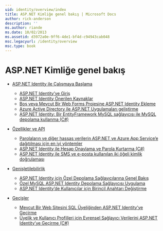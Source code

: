```yaml
---
uid: identity/overview/index
title: ASP.NET Kimliğe genel bakış | Microsoft Docs
author: rick-anderson
description: ''
ms.author: riande
ms.date: 10/02/2013
ms.assetid: d3972a0e-9ff6-4de1-bf4d-c94943cab048
msc.legacyurl: /identity/overview
msc.type: book
---
```

<a name="aspnet-identity-overview"></a>ASP.NET Kimliğe genel bakış
====================
- [ASP.NET Identity ile Çalışmaya Başlama](getting-started/index.md)

    - [ASP.NET Identity’ye Giriş](getting-started/introduction-to-aspnet-identity.md)
    - [ASP.NET Identity Önerilen Kaynaklar](getting-started/aspnet-identity-recommended-resources.md)
    - [Boş veya Mevcut Bir Web Forms Projesine ASP.NET Identity Ekleme](getting-started/adding-aspnet-identity-to-an-empty-or-existing-web-forms-project.md)
    - [Azure Active Directory ile ASP.NET Uygulamaları geliştirme](getting-started/developing-aspnet-apps-with-windows-azure-active-directory.md)
    - [ASP.NET Identity: Bir EntityFramework MySQL sağlayıcısı ile MySQL depolama kullanma (C#)](getting-started/aspnet-identity-using-mysql-storage-with-an-entityframework-mysql-provider.md)
- [Özellikler ve API](features-api/index.md)

    - [Parolaların ve diğer hassas verilerin ASP.NET ve Azure App Service’e dağıtılması için en iyi yöntemler](features-api/best-practices-for-deploying-passwords-and-other-sensitive-data-to-aspnet-and-azure.md)
    - [ASP.NET Identity ile Hesap Onaylama ve Parola Kurtarma (C#)](features-api/account-confirmation-and-password-recovery-with-aspnet-identity.md)
    - [ASP.NET Identity ile SMS ve e-posta kullanılan iki öğeli kimlik doğrulaması](features-api/two-factor-authentication-using-sms-and-email-with-aspnet-identity.md)
- [Genişletilebilirlik](extensibility/index.md)

    - [ASP.NET Identity için Özel Depolama Sağlayıcılarına Genel Bakış](extensibility/overview-of-custom-storage-providers-for-aspnet-identity.md)
    - [Özel MySQL ASP.NET Identity Depolama Sağlayıcısı Uygulama](extensibility/implementing-a-custom-mysql-aspnet-identity-storage-provider.md)
    - [ASP.NET Identity’de Kullanıcılar için Birincil Anahtarı Değiştirme](extensibility/change-primary-key-for-users-in-aspnet-identity.md)
- [Geçişler](migrations/index.md)

    - [Mevcut Bir Web Sitesini SQL Üyeliğinden ASP.NET Identity’ye Geçirme](migrations/migrating-an-existing-website-from-sql-membership-to-aspnet-identity.md)
    - [Üyelik ve Kullanıcı Profilleri için Evrensel Sağlayıcı Verilerini ASP.NET Identity’ye Geçirme (C#)](migrations/migrating-universal-provider-data-for-membership-and-user-profiles-to-aspnet-identity.md)

